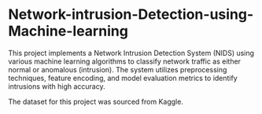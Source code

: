 # Network-intrusion-Detection-using-Machine-learning

This project implements a Network Intrusion Detection System (NIDS) using various machine learning algorithms to classify network traffic as either normal or anomalous (intrusion). The system utilizes preprocessing techniques, feature encoding, and model evaluation metrics to identify intrusions with high accuracy.

The dataset for this project was sourced from Kaggle.
